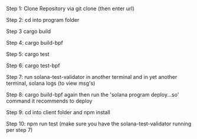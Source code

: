 Step 1: Clone Repository via git clone (then enter url)

Step 2: cd into program folder

Step 3 cargo build

Step 4: cargo build-bpf

Step 5: cargo test

Step 6: cargo test-bpf

Step 7: run solana-test-validator in another terminal and in yet another terminal, solana logs (to view msg's)

Step 8: cargo build-bpf again then run the 'solana program deploy...so' command it recommends to deploy

Step 9: cd into client folder and npm install

Step 10: npm run test (make sure you have the solana-test-validator running per step 7)
